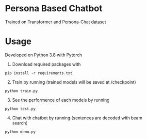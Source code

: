 # Persona Based Chatbot
Trained on Transformer and Persona-Chat dataset

# Usage
Developed on Python 3.8 with Pytorch
1. Download required packages with
```
pip install -r requirements.txt
```
2. Train by running (trained models will be saved at /checkpoint)
```
python train.py
```
3. See the performence of each models by running
```
python test.py
```
4. Chat with chatbot by running (sentences are decoded with beam search)
```
python demo.py
```
